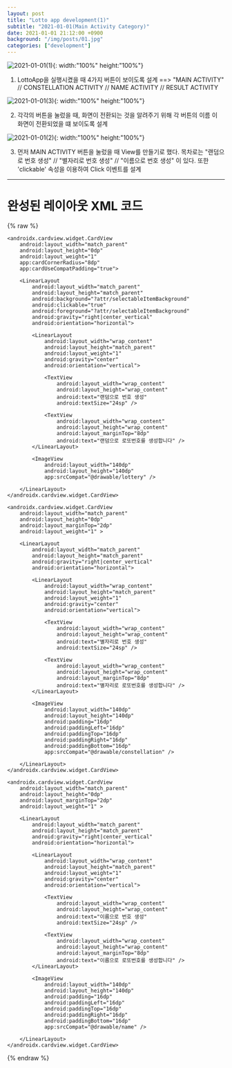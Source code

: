 ```yaml
---
layout: post
title: "Lotto app development(1)"
subtitle: "2021-01-01(Main Activity Category)"
date: 2021-01-01 21:12:00 +0900
background: "/img/posts/01.jpg"
categories: ["development"]
---
```


![2021-01-01(1)](https://user-images.githubusercontent.com/76092057/103438837-f0868180-4c7a-11eb-89e6-89b571f2f572.PNG){: width:"100%" height:"100%"}

1. LottoApp을 실행시켰을 때 4가지 버튼이 보이도록 설계
==> "MAIN ACTIVITY" // CONSTELLATION ACTIVITY // NAME ACTIVITY //
RESULT ACTIVITY

![2021-01-01(3)](https://user-images.githubusercontent.com/76092057/103438902-92a66980-4c7b-11eb-86ce-368490e89f7e.PNG){: width:"100%" height:"100%"}

2. 각각의 버튼을 눌렀을 때, 화면이 전환되는 것을 알려주기 위해 각 버튼의 이름
이 화면이 전환되었을 떄 보이도록 설계

![2021-01-01(2)](https://user-images.githubusercontent.com/76092057/103438943-ec0e9880-4c7b-11eb-8326-b2f3b6b0d2e5.PNG){: width:"100%" height:"100%"}

3. 먼저 MAIN ACTIVITY 버튼을 눌렀을 때 View를 만들기로 했다. 목차로는
"랜덤으로 번호 생성" // "별자리로 번호 생성" // "이름으로 번호 생성" 이 있다.
또한 'clickable' 속성을 이용하여 Click 이벤트를 설계<br>

***

완성된 레이아웃 XML 코드
=======================

{% raw %}
<?xml version="1.0" encoding="utf-8"?>
<LinearLayout xmlns:android="http://schemas.android.com/apk/res/android"
    xmlns:app="http://schemas.android.com/apk/res-auto"
    xmlns:tools="http://schemas.android.com/tools"
    android:layout_width="match_parent"
    android:layout_height="match_parent"
    android:orientation="vertical"
    android:weightSum="3"
    android:id="@+id/linearLayout">

    <androidx.cardview.widget.CardView
        android:layout_width="match_parent"
        android:layout_height="0dp"
        android:layout_weight="1"
        app:cardCornerRadius="8dp"
        app:cardUseCompatPadding="true">

        <LinearLayout
            android:layout_width="match_parent"
            android:layout_height="match_parent"
            android:background="?attr/selectableItemBackground"
            android:clickable="true"
            android:foreground="?attr/selectableItemBackground"
            android:gravity="right|center_vertical"
            android:orientation="horizontal">

            <LinearLayout
                android:layout_width="wrap_content"
                android:layout_height="match_parent"
                android:layout_weight="1"
                android:gravity="center"
                android:orientation="vertical">

                <TextView
                    android:layout_width="wrap_content"
                    android:layout_height="wrap_content"
                    android:text="랜덤으로 번호 생성"
                    android:textSize="24sp" />

                <TextView
                    android:layout_width="wrap_content"
                    android:layout_height="wrap_content"
                    android:layout_marginTop="8dp"
                    android:text="랜덤으로 로또번호를 생성합니다" />
            </LinearLayout>

            <ImageView
                android:layout_width="140dp"
                android:layout_height="140dp"
                app:srcCompat="@drawable/lottery" />

        </LinearLayout>
    </androidx.cardview.widget.CardView>

    <androidx.cardview.widget.CardView
        android:layout_width="match_parent"
        android:layout_height="0dp"
        android:layout_marginTop="2dp"
        android:layout_weight="1" >

        <LinearLayout
            android:layout_width="match_parent"
            android:layout_height="match_parent"
            android:gravity="right|center_vertical"
            android:orientation="horizontal">

            <LinearLayout
                android:layout_width="wrap_content"
                android:layout_height="match_parent"
                android:layout_weight="1"
                android:gravity="center"
                android:orientation="vertical">

                <TextView
                    android:layout_width="wrap_content"
                    android:layout_height="wrap_content"
                    android:text="별자리로 번호 생성"
                    android:textSize="24sp" />

                <TextView
                    android:layout_width="wrap_content"
                    android:layout_height="wrap_content"
                    android:layout_marginTop="8dp"
                    android:text="별자리로 로또번호를 생성합니다" />
            </LinearLayout>

            <ImageView
                android:layout_width="140dp"
                android:layout_height="140dp"
                android:padding="16dp"
                android:paddingLeft="16dp"
                android:paddingTop="16dp"
                android:paddingRight="16dp"
                android:paddingBottom="16dp"
                app:srcCompat="@drawable/constellation" />

        </LinearLayout>
    </androidx.cardview.widget.CardView>

    <androidx.cardview.widget.CardView
        android:layout_width="match_parent"
        android:layout_height="0dp"
        android:layout_marginTop="2dp"
        android:layout_weight="1" >

        <LinearLayout
            android:layout_width="match_parent"
            android:layout_height="match_parent"
            android:gravity="right|center_vertical"
            android:orientation="horizontal">

            <LinearLayout
                android:layout_width="wrap_content"
                android:layout_height="match_parent"
                android:layout_weight="1"
                android:gravity="center"
                android:orientation="vertical">

                <TextView
                    android:layout_width="wrap_content"
                    android:layout_height="wrap_content"
                    android:text="이름으로 번호 생성"
                    android:textSize="24sp" />

                <TextView
                    android:layout_width="wrap_content"
                    android:layout_height="wrap_content"
                    android:layout_marginTop="8dp"
                    android:text="이름으로 로또번호를 생성합니다" />
            </LinearLayout>

            <ImageView
                android:layout_width="140dp"
                android:layout_height="140dp"
                android:padding="16dp"
                android:paddingLeft="16dp"
                android:paddingTop="16dp"
                android:paddingRight="16dp"
                android:paddingBottom="16dp"
                app:srcCompat="@drawable/name" />

        </LinearLayout>
    </androidx.cardview.widget.CardView>

</LinearLayout>
{% endraw %}